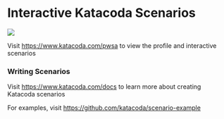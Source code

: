 # Interactive Katacoda Scenarios

[![](http://shields.katacoda.com/katacoda/pwsa/count.svg)](https://www.katacoda.com/pwsa "Get your profile on Katacoda.com")

Visit https://www.katacoda.com/pwsa to view the profile and interactive scenarios

### Writing Scenarios
Visit https://www.katacoda.com/docs to learn more about creating Katacoda scenarios

For examples, visit https://github.com/katacoda/scenario-example
